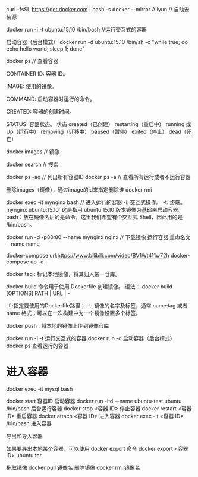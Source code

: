 curl -fsSL https://get.docker.com | bash -s docker --mirror Aliyun // 自动安装源

docker run -i -t ubuntu:15.10 /bin/bash  //运行交互式的容器

启动容器（后台模式）
docker run -d ubuntu:15.10 /bin/sh -c "while true; do echo hello world; sleep 1; done"


docker ps // 查看容器

CONTAINER ID: 容器 ID。

IMAGE: 使用的镜像。

COMMAND: 启动容器时运行的命令。

CREATED: 容器的创建时间。

STATUS: 容器状态。
状态
created（已创建）
restarting（重启中）
running 或 Up（运行中）
removing（迁移中）
paused（暂停）
exited（停止）
dead（死亡）

docker images // 镜像

docker search // 搜索

docker ps -aq // 列出所有容器ID
docker ps -a // 查看所有运行或者不运行容器

删除images（镜像），通过image的id来指定删除谁 docker rmi <image id> 


docker exec -it mynginx bash // 进入运行的容器
-i: 交互式操作。
-t: 终端。
mynginx ubuntu:15.10: 这是指用 ubuntu 15.10 版本镜像为基础来启动容器。
bash：放在镜像名后的是命令，这里我们希望有个交互式 Shell，因此用的是 /bin/bash。

docker run -d -p80:80 --name mynginx nginx // 下载镜像 运行容器 重命名文 --name name

docker-compose
url:https://www.bilibili.com/video/BV1Wt411w72h
docker-compose up -d

docker tag : 标记本地镜像，将其归入某一仓库。


docker build 命令用于使用 Dockerfile 创建镜像。
语法： docker build [OPTIONS] PATH | URL | -

-f :指定要使用的Dockerfile路径；
 -t: 镜像的名字及标签，通常 name:tag 或者 name 格式；可以在一次构建中为一个镜像设置多个标签。

 docker push : 将本地的镜像上传到镜像仓库

 docker run -i -t 运行交互式的容器
 docker run -d 启动容器（后台模式）
  docker ps 查看运行的容器

  # 进入容器
docker exec -it mysql bash

docker start 容器ID 启动容器
docker run -itd --name ubuntu-test<NAMES> ubuntu<IMAGE> /bin/bash 后台运行容器
docker stop <容器 ID> 停止容器
docker restart <容器 ID> 重启容器
docker attach <容器 ID> 进入容器
docker exec -it <容器 ID> /bin/bash 进入容器

导出和导入容器

如果要导出本地某个容器，可以使用 docker export 命令
docker export <容器 ID> ubuntu.tar

拖取镜像
docker pull 镜像名
删除镜像
docker rmi 镜像名